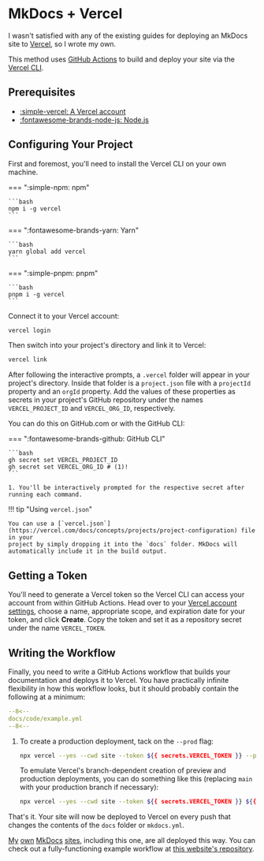 # MkDocs + Vercel

I wasn't satisfied with any of the existing guides for deploying an MkDocs site to [Vercel](https://vercel.com/), so
I wrote my own.

This method uses [GitHub Actions](https://github.com/features/actions) to build and deploy your site via the [Vercel CLI](https://vercel.com/docs/cli).

## Prerequisites

- [:simple-vercel: A Vercel account](https://vercel.com/signup)
- [:fontawesome-brands-node-js: Node.js](https://nodejs.org)

## Configuring Your Project

First and foremost, you'll need to install the Vercel CLI on your own machine.

=== ":simple-npm: npm"

    ```bash
    npm i -g vercel
    ```

=== ":fontawesome-brands-yarn: Yarn"

    ```bash
    yarn global add vercel
    ```

=== ":simple-pnpm: pnpm"

    ```bash
    pnpm i -g vercel
    ```

Connect it to your Vercel account:

```bash
vercel login
```

Then switch into your project's directory and link it to Vercel:

```bash
vercel link
```

After following the interactive prompts, a `.vercel` folder will appear in your project's directory.
Inside that folder is a `project.json` file with a `projectId` property and an `orgId` property. Add the values of
these properties as secrets in your project's GitHub repository under the names `VERCEL_PROJECT_ID` and `VERCEL_ORG_ID`,
respectively.

You can do this on GitHub.com or with the GitHub CLI:

=== ":fontawesome-brands-github: GitHub CLI"

    ```bash
    gh secret set VERCEL_PROJECT_ID
    gh secret set VERCEL_ORG_ID # (1)!
    ```

    1. You'll be interactively prompted for the respective secret after running each command.

!!! tip "Using `vercel.json`"

    You can use a [`vercel.json`](https://vercel.com/docs/concepts/projects/project-configuration) file in your
    project by simply dropping it into the `docs` folder. MkDocs will
    automatically include it in the build output.

## Getting a Token

You'll need to generate a Vercel token so the Vercel CLI can access your account from within GitHub Actions. Head over
to your [Vercel account settings](https://vercel.com/account/tokens), choose a name, appropriate scope, and expiration
date for your token, and click **Create**. Copy the token and set it as a repository secret under the name
`VERCEL_TOKEN`.

## Writing the Workflow

Finally, you need to write a GitHub Actions workflow that builds your documentation and deploys it to Vercel.
You have practically infinite flexibility in how this workflow looks, but it should probably contain the following
at a minimum:

```yaml
--8<--
docs/code/example.yml
--8<--
```

1.  To create a production deployment, tack on the `--prod` flag:

    ```bash
    npx vercel --yes --cwd site --token ${{ secrets.VERCEL_TOKEN }} --prod
    ```

    To emulate Vercel's branch-dependent creation of preview and production deployments, you can do something like this
    (replacing `main` with your production branch if necessary):

    ```bash
    npx vercel --yes --cwd site --token ${{ secrets.VERCEL_TOKEN }} ${{ github.ref == 'refs/heads/main' && '--prod'||'' }}
    ```

That's it. Your site will now be deployed to Vercel on every push that changes the contents of the `docs` folder or
`mkdocs.yml`.

[My](https://3515.games) [own](https://restagainsthumanity.com) [MkDocs](https://pekora.celsiusnarhwal.dev) [sites](https://celsiusnarhwal.dev), including this one, are all deployed this way.
You can check out a fully-functioning example workflow at [this website's repository](https://github.com/celsiusnarhwal/mkdocs-vercel/blob/main/.github/workflows/docs.yml).
